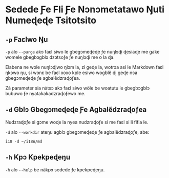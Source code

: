 # Sedede Ƒe Fli Ƒe Nɔnɔmetatawo Ŋuti Numeɖeɖe Tsitotsito

## `-p` Faɛlwo Ŋu

`-p` alo `--purge` akɔ faɛl siwo le gbegɔmeɖeɖe ƒe nuŋlɔɖi ɖesiaɖe me gake womele gbegbɔgblɔ dzɔtsoƒe ƒe nuŋlɔɖi me o la ɖa.

Elabena ne wole nuŋlɔɖiwo ŋlɔm la, zi geɖe la, wotrɔa asi le Markdown faɛl ŋkɔwo ŋu, si wɔnɛ be faɛl xoxo kple esiwo wogblẽ ɖi geɖe nɔa gbegɔmeɖeɖe ƒe agbalẽdzraɖoƒea.

Zã parameter sia nàtsɔ akɔ faɛl siwo wòle be woatutu le gbegbɔgblɔ bubuwo ƒe nyatakakadzraɖoƒewo me.

## `-d` Gblɔ Gbegɔmeɖeɖe Ƒe Agbalẽdzraɖoƒea

Nudzraɖoƒe si gɔme woɖe la nyea nudzraɖoƒe si me faɛl si li fifia le.

`-d` alo `--workdir` ateŋu agblɔ gbegɔmeɖeɖe ƒe agbalẽdzraɖoƒe, abe:

```
i18 -d ~/i18n/md
```

## `-h` Kpɔ Kpekpeɖeŋu

`-h` alo `--help` be nàkpɔ sedede ƒe kpekpeɖeŋu.